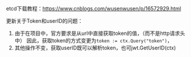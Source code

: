 etcd下载教程：https://www.cnblogs.com/wusenwusen/p/16572929.html

更新关于Token和userID的问题：
1. 由于在项目中，官方要求是从url中直接获取token的值，（而不是http请求头中） 因此，获取token的方式变更为`token := ctx.Query("token")`，
2. 其他操作不变，获取userID既可以解析token，也可jwt.GetUserID(ctx)





